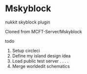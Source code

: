 # Mskyblock
nukkit skyblock plugin

Cloned from MCFT-Server/Mskyblock

todo
1. Setup circleci
2. Define my island design idea
3. Load public test server
.
.
.
.
99. Merge worldedit schematics
